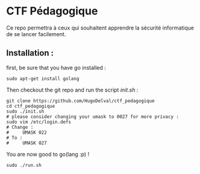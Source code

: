 # CTF Pédagogique

Ce repo permettra à ceux qui souhaitent apprendre la sécurité informatique de se lancer facilement.

## Installation :
first, be sure that you have go installed :

    sudo apt-get install golang

Then checkout the git repo and run the script *init.sh* :

    git clone https://github.com/HugoDelval/ctf_pedagogique
    cd ctf_pedagogique
    sudo ./init.sh
    # please consider changing your umask to 0027 for more privacy :
    sudo vim /etc/login.defs
    # Change :
    #     UMASK 022
    # To :
    #     UMASK 027
    
You are now good to go(lang :p) !

    sudo ./run.sh


